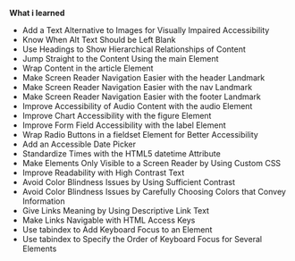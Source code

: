 **What i learned**

- Add a Text Alternative to Images for Visually Impaired Accessibility
- Know When Alt Text Should be Left Blank
- Use Headings to Show Hierarchical Relationships of Content
- Jump Straight to the Content Using the main Element
- Wrap Content in the article Element
- Make Screen Reader Navigation Easier with the header Landmark
- Make Screen Reader Navigation Easier with the nav Landmark
- Make Screen Reader Navigation Easier with the footer Landmark
- Improve Accessibility of Audio Content with the audio Element
- Improve Chart Accessibility with the figure Element
- Improve Form Field Accessibility with the label Element
- Wrap Radio Buttons in a fieldset Element for Better Accessibility
- Add an Accessible Date Picker
- Standardize Times with the HTML5 datetime Attribute
- Make Elements Only Visible to a Screen Reader by Using Custom CSS
- Improve Readability with High Contrast Text
- Avoid Color Blindness Issues by Using Sufficient Contrast
- Avoid Color Blindness Issues by Carefully Choosing Colors that Convey Information
- Give Links Meaning by Using Descriptive Link Text
- Make Links Navigable with HTML Access Keys
- Use tabindex to Add Keyboard Focus to an Element
- Use tabindex to Specify the Order of Keyboard Focus for Several Elements

